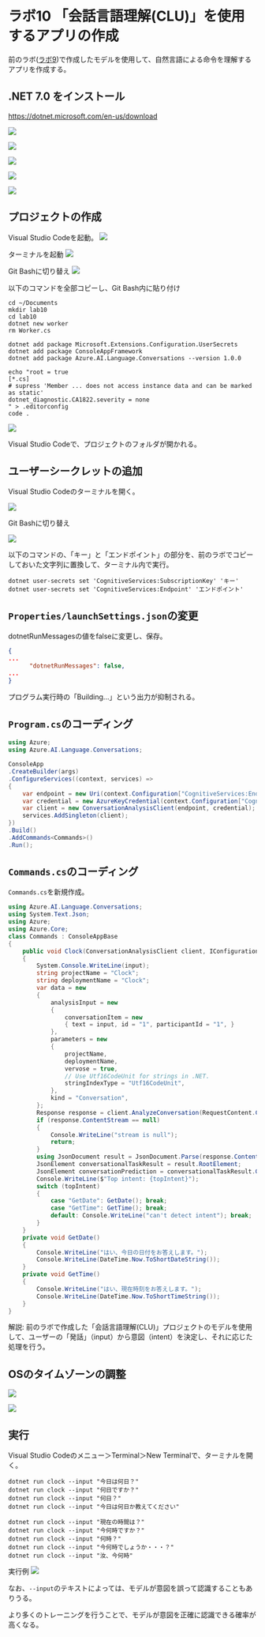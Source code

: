 # ラボ10 「会話言語理解(CLU)」を使用するアプリの作成

前のラボ([ラボ9](lab09.md))で作成したモデルを使用して、自然言語による命令を理解するアプリを作成する。

## .NET 7.0 をインストール


https://dotnet.microsoft.com/en-us/download

![](images/ss-2023-06-06-15-24-44.png)

![](images/ss-2023-06-06-15-25-21.png)

![](images/ss-2023-06-06-15-25-52.png)

![](images/ss-2023-06-06-15-26-09.png)

![](images/ss-2023-06-06-15-27-25.png)

## プロジェクトの作成

Visual Studio Codeを起動。
![](images/ss-2023-06-06-15-07-15.png)

ターミナルを起動
![](images/ss-2023-06-06-15-08-09.png)

Git Bashに切り替え
![](images/ss-2023-06-06-15-08-42.png)

以下のコマンドを全部コピーし、Git Bash内に貼り付け

```
cd ~/Documents
mkdir lab10
cd lab10
dotnet new worker
rm Worker.cs

dotnet add package Microsoft.Extensions.Configuration.UserSecrets
dotnet add package ConsoleAppFramework
dotnet add package Azure.AI.Language.Conversations --version 1.0.0

echo "root = true
[*.cs]
# supress 'Member ... does not access instance data and can be marked as static'
dotnet_diagnostic.CA1822.severity = none
" > .editorconfig
code .
```

![](images/ss-2023-06-06-15-10-47.png)

Visual Studio Codeで、プロジェクトのフォルダが開かれる。

## ユーザーシークレットの追加

Visual Studio Codeのターミナルを開く。

![](images/ss-2023-06-06-15-28-46.png)

Git Bashに切り替え

![](images/ss-2023-06-06-15-29-15.png)

以下のコマンドの、「キー」と「エンドポイント」の部分を、前のラボでコピーしておいた文字列に置換して、ターミナル内で実行。

```
dotnet user-secrets set 'CognitiveServices:SubscriptionKey' 'キー'
dotnet user-secrets set 'CognitiveServices:Endpoint' 'エンドポイント'
```

## `Properties/launchSettings.json`の変更

dotnetRunMessagesの値をfalseに変更し、保存。

```json
{
...
      "dotnetRunMessages": false,
...
}
```

プログラム実行時の「Building...」という出力が抑制される。

## `Program.cs`のコーディング

```cs
using Azure;
using Azure.AI.Language.Conversations;

ConsoleApp
.CreateBuilder(args)
.ConfigureServices((context, services) =>
{
    var endpoint = new Uri(context.Configuration["CognitiveServices:Endpoint"] ?? "");
    var credential = new AzureKeyCredential(context.Configuration["CognitiveServices:SubscriptionKey"] ?? "");
    var client = new ConversationAnalysisClient(endpoint, credential);
    services.AddSingleton(client);
})
.Build()
.AddCommands<Commands>()
.Run();
```

## `Commands.cs`のコーディング

`Commands.cs`を新規作成。

```cs
using Azure.AI.Language.Conversations;
using System.Text.Json;
using Azure;
using Azure.Core;
class Commands : ConsoleAppBase
{
    public void Clock(ConversationAnalysisClient client, IConfiguration config, string input)
    {
        System.Console.WriteLine(input);
        string projectName = "Clock";
        string deploymentName = "Clock";
        var data = new
        {
            analysisInput = new
            {
                conversationItem = new
                { text = input, id = "1", participantId = "1", }
            },
            parameters = new
            {
                projectName,
                deploymentName,
                vervose = true,
                // Use Utf16CodeUnit for strings in .NET.
                stringIndexType = "Utf16CodeUnit",
            },
            kind = "Conversation",
        };
        Response response = client.AnalyzeConversation(RequestContent.Create(data));
        if (response.ContentStream == null)
        {
            Console.WriteLine("stream is null");
            return;
        }
        using JsonDocument result = JsonDocument.Parse(response.ContentStream);
        JsonElement conversationalTaskResult = result.RootElement;
        JsonElement conversationPrediction = conversationalTaskResult.GetProperty("result").GetProperty("prediction"); var topIntent = conversationPrediction.GetProperty("topIntent").GetString();
        Console.WriteLine($"Top intent: {topIntent}");
        switch (topIntent)
        {
            case "GetDate": GetDate(); break;
            case "GetTime": GetTime(); break;
            default: Console.WriteLine("can't detect intent"); break;
        }
    }
    private void GetDate()
    {
        Console.WriteLine("はい、今日の日付をお答えします。");
        Console.WriteLine(DateTime.Now.ToShortDateString());
    }
    private void GetTime()
    {
        Console.WriteLine("はい、現在時刻をお答えします。");
        Console.WriteLine(DateTime.Now.ToShortTimeString());
    }
}
```

解説: 前のラボで作成した「会話言語理解(CLU)」プロジェクトのモデルを使用して、ユーザーの「発話」（input）から意図（intent）を決定し、それに応じた処理を行う。

## OSのタイムゾーンの調整

![](images/ss-2023-06-07-02-57-07.png)

![](images/ss-2023-06-07-02-57-37.png)

## 実行

Visual Studio Codeのメニュー＞Terminal＞New Terminalで、ターミナルを開く。

```
dotnet run clock --input "今日は何日？"
dotnet run clock --input "何日ですか？"
dotnet run clock --input "何日？"
dotnet run clock --input "今日は何日か教えてください"

dotnet run clock --input "現在の時間は？"
dotnet run clock --input "今何時ですか？"
dotnet run clock --input "何時？"
dotnet run clock --input "今何時でしょうか・・・？"
dotnet run clock --input "汝、今何時"
```

実行例
![](images/ss-2023-04-06-01-12-42.png)

なお、`--input`のテキストによっては、モデルが意図を誤って認識することもありうる。

より多くのトレーニングを行うことで、モデルが意図を正確に認識できる確率が高くなる。